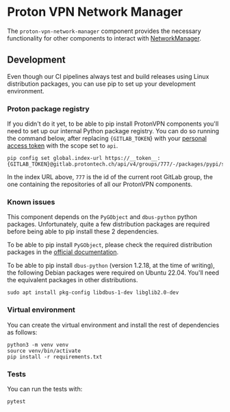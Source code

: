 # Proton VPN Network Manager

The `proton-vpn-network-manager` component provides the necessary functionality for other components to interact with
[NetworkManager](https://www.networkmanager.dev).

## Development

Even though our CI pipelines always test and build releases using Linux distribution packages,
you can use pip to set up your development environment.

### Proton package registry

If you didn't do it yet, to be able to pip install ProtonVPN components you'll
need to set up our internal Python package registry. You can do so running the
command below, after replacing `{GITLAB_TOKEN`} with your
[personal access token](https://gitlab.protontech.ch/help/user/profile/personal_access_tokens.md)
with the scope set to `api`.

```shell
pip config set global.index-url https://__token__:{GITLAB_TOKEN}@gitlab.protontech.ch/api/v4/groups/777/-/packages/pypi/simple
```

In the index URL above, `777` is the id of the current root GitLab group,
the one containing the repositories of all our ProtonVPN components.

### Known issues

This component depends on the `PyGObject` and `dbus-python` python packages. Unfortunately, quite a few
distribution packages are required before being able to pip install these 2 dependencies.

To be able to pip install `PyGObject`, please check the required distribution packages in the
[official documentation](https://pygobject.readthedocs.io/en/latest/devguide/dev_environ.html).

To be able to pip install `dbus-python` (version 1.2.18, at the time of writing), the following Debian
packages were required on Ubuntu 22.04. You'll need the equivalent packages in other distributions.

```shell
sudo apt install pkg-config libdbus-1-dev libglib2.0-dev
```

### Virtual environment

You can create the virtual environment and install the rest of dependencies as follows:

```shell
python3 -m venv venv
source venv/bin/activate
pip install -r requirements.txt
```

### Tests

You can run the tests with:

```shell
pytest
```
